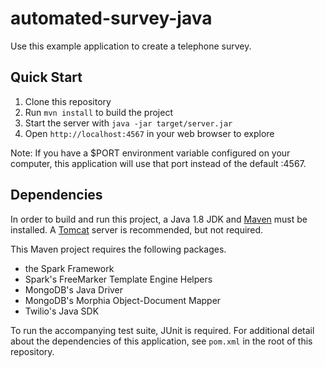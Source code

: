 # automated-survey-java

Use this example application to create a telephone survey.

## Quick Start
1. Clone this repository
2. Run ```mvn install``` to build the project
3. Start the server with ```java -jar target/server.jar```
4. Open ```http://localhost:4567``` in your web browser to explore

Note: If you have a $PORT environment variable configured on your computer, this 
application will use that port instead of the default :4567.

## Dependencies
In order to build and run this project, a Java 1.8 JDK and 
[Maven](http://maven.apache.org) must be installed. A 
[Tomcat](http://tomcat.apache.org) server is recommended, but not required.

This Maven project requires the following packages.
 - the Spark Framework
 - Spark's FreeMarker Template Engine Helpers
 - MongoDB's Java Driver
 - MongoDB's Morphia Object-Document Mapper
 - Twilio's Java SDK

To run the accompanying test suite, JUnit is required. For additional detail 
about the dependencies of this application, see ```pom.xml``` in the root of 
this repository.
